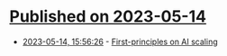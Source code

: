 # [Published on 2023-05-14](index.md)

* [2023-05-14, 15:56:26](https://lobste.rs/s/lgpph7/first_principles_on_ai_scaling) - [First-principles on AI scaling](https://dynomight.net/scaling/)

